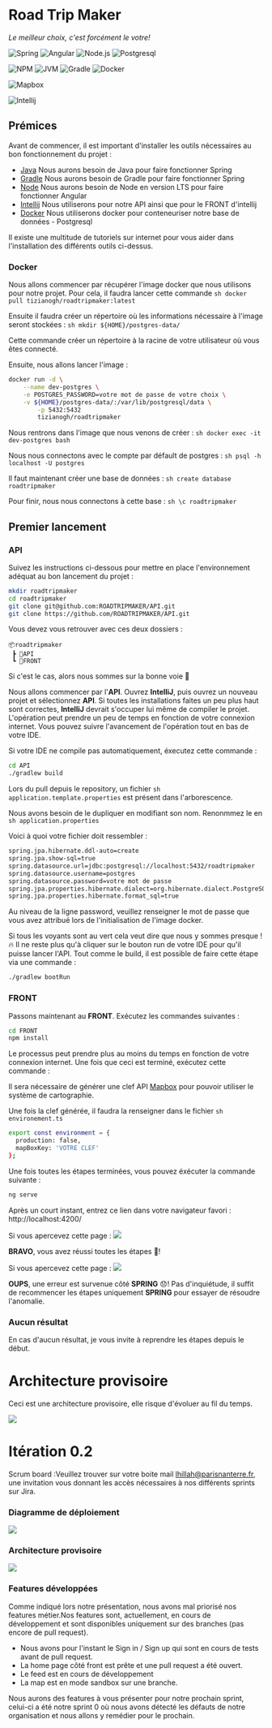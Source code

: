# Road Trip Maker
_Le meilleur choix, c'est forcément le votre!_

![Spring](https://img.shields.io/badge/Spring-2.5.5-brightgreen?logo=Spring)
![Angular](https://img.shields.io/badge/Angular-12.2.6-brightgreen?logo=Angular)
![Node.js](https://img.shields.io/badge/Node.js-14.17.6-brightgreen?logo=node.js)
![Postgresql](https://img.shields.io/badge/Postgresql-14.0.1-brightgreen?logo=Postgresql)

![NPM](https://img.shields.io/badge/NPM-6.14.15-brightgreen?logo=npm)
![JVM](https://img.shields.io/badge/JVM-16.0.2-brightgreen?logo=Java)
![Gradle](https://img.shields.io/badge/Gradle-7.2-brightgreen?logo=Gradle)
![Docker](https://img.shields.io/badge/Docker-20.10.9-brightgreen?logo=Docker)

![Mapbox](https://img.shields.io/badge/MapBox-2.5.1-brightgreen?logo=Mapbox)

![Intellij](https://img.shields.io/badge/Intellij-Ultimate-brightgreen?logo=intellij-idea)

## Prémices
Avant de commencer, il est important d'installer les outils nécessaires au bon fonctionnement du projet : 
- [Java](https://www.oracle.com/java/technologies/downloads/#java16-linux) Nous aurons besoin de Java pour faire fonctionner Spring
- [Gradle](https://gradle.org/install/) Nous aurons besoin de Gradle pour faire fonctionner Spring
- [Node](https://nodejs.org/en/) Nous aurons besoin de Node en version LTS pour faire fonctionner Angular
- [Intellij](https://www.jetbrains.com/fr-fr/idea/) Nous utiliserons pour notre API ainsi que pour le FRONT d'intellij
- [Docker](https://www.docker.com/) Nous utiliserons docker pour conteneuriser notre base de données - Postgresql


Il existe une multitude de tutoriels sur internet pour vous aider dans l'installation des différents outils ci-dessus.

### Docker 
Nous allons commencer par récupérer l'image docker que nous utilisons pour notre projet. Pour cela, il faudra lancer cette commande ```sh docker pull tizianogh/roadtripmaker:latest ```

Ensuite il faudra créer un répertoire où les informations nécessaire à l'image seront stockées : ```sh mkdir ${HOME}/postgres-data/```

Cette commande créer un répertoire à la racine de votre utilisateur où vous êtes connecté.

Ensuite, nous allons lancer l'image :
```sh 
docker run -d \
	--name dev-postgres \
	-e POSTGRES_PASSWORD=votre mot de passe de votre choix \
	-v ${HOME}/postgres-data/:/var/lib/postgresql/data \
        -p 5432:5432
        tizianogh/roadtripmaker
```

Nous rentrons dans l'image que nous venons de créer : ```sh docker exec -it dev-postgres bash```

Nous nous connectons avec le compte par défault de postgres : ```sh psql -h localhost -U postgres```

Il faut maintenant créer une base de données : ```sh create database roadtripmaker```

Pour finir, nous nous connectons à cette base : ```sh \c roadtripmaker```

## Premier lancement
### API

Suivez les instructions ci-dessous pour mettre en place l'environnement adéquat au bon lancement du projet :

```sh
mkdir roadtripmaker
cd roadtripmaker
git clone git@github.com:ROADTRIPMAKER/API.git
git clone https://github.com/ROADTRIPMAKER/API.git
```

Vous devez vous retrouver avec ces deux dossiers :
```
📦roadtripmaker
 ┣ 📂API
 ┗ 📂FRONT
```
Si c'est le cas, alors nous sommes sur la bonne voie 🎉

Nous allons commencer par l'__API__. Ouvrez __IntelliJ__, puis ouvrez un nouveau projet et sélectionnez __API__. Si toutes les installations faites un peu plus haut sont correctes, __IntelliJ__ devrait s'occuper lui même de compiler le projet. L'opération peut prendre un peu de temps en fonction de votre connexion internet. Vous pouvez suivre l'avancement de l'opération tout en bas de votre IDE.

Si votre IDE ne compile pas automatiquement, éxecutez cette commande :

```sh
cd API
./gradlew build
```
Lors du pull depuis le repository, un fichier ```sh application.template.properties``` est présent dans l'arborescence.

Nous avons besoin de le dupliquer en modifiant son nom. Renonmmez le en ```sh application.properties```

Voici à quoi votre fichier doit ressembler :

```sh
spring.jpa.hibernate.ddl-auto=create
spring.jpa.show-sql=true
spring.datasource.url=jdbc:postgresql://localhost:5432/roadtripmaker
spring.datasource.username=postgres
spring.datasource.password=votre mot de passe
spring.jpa.properties.hibernate.dialect=org.hibernate.dialect.PostgreSQLDialect
spring.jpa.properties.hibernate.format_sql=true
```
Au niveau de la ligne password, veuillez renseigner le mot de passe que vous avez attribué lors de l'initialisation de l'image docker.

Si tous les voyants sont au vert cela veut dire que nous y sommes presque ! 🔥
Il ne reste plus qu'à cliquer sur le bouton run de votre IDE pour qu'il puisse lancer l'API. Tout comme le build, il est possible de faire cette étape via une commande :

```sh
./gradlew bootRun
```

### FRONT
Passons maintenant au __FRONT__. Exécutez les commandes suivantes :

```sh
cd FRONT
npm install
```
Le processus peut prendre plus au moins du temps en fonction de votre connexion internet. Une fois que ceci est terminé, exécutez cette commande :

Il sera nécessaire de générer une clef API [Mapbox](https://account.mapbox.com/) pour pouvoir utiliser le système de cartographie.

Une fois la clef générée, il faudra la renseigner dans le fichier ```sh environement.ts```

```sh
export const environment = {
  production: false,
  mapBoxKey: 'VOTRE CLEF'
};
```
Une fois toutes les étapes terminées, vous pouvez éxécuter la commande suivante :

```sh
ng serve
```

Après un court instant, entrez ce lien dans votre navigateur favori : http://localhost:4200/

Si vous apercevez cette page : 
<img src="https://i.ibb.co/RQWxXgk/spring.png">

__BRAVO__, vous avez réussi toutes les étapes 👏!

Si vous apercevez cette page : 
<img src="https://i.ibb.co/9nzx493/nospring.png">

__OUPS__, une erreur est survenue côté __SPRING__ 😞!
Pas d'inquiétude, il suffit de recommencer les étapes uniquement __SPRING__ pour essayer de résoudre l'anomalie.

### Aucun résultat

En cas d'aucun résultat, je vous invite à reprendre les étapes depuis le début.

# Architecture provisoire

Ceci est une architecture provisoire, elle risque d'évoluer au fil du temps.

<img src="https://i.ibb.co/pKbDhZC/Archi.png">

# Itération 0.2

Scrum board :Veuillez trouver sur votre boite mail lhillah@parisnanterre.fr, une invitation vous donnant les accès nécessaires à nos différents sprints sur Jira.

### Diagramme de déploiement

<img src="https://i.ibb.co/NCjRFRt/screen.png">

### Architecture provisoire
<img src="https://i.ibb.co/jyr1QGF/download.png">

### Features développées
Comme indiqué lors notre présentation, nous avons mal priorisé nos features métier.Nos features sont, actuellement, en cours de développement et sont disponibles uniquement sur des branches (pas encore de pull request).
 - Nous avons pour l'instant le Sign in / Sign up qui sont en cours de tests avant de pull request.
 - La home page côté front est prête et une pull request a été ouvert.
 - Le feed est en cours de développement
 - La map est en mode sandbox sur une branche.

Nous aurons des features à vous présenter pour notre prochain sprint, celui-ci a été notre sprint 0 où nous avons détecté les défauts de notre organisation et nous allons y remédier pour le prochain.
